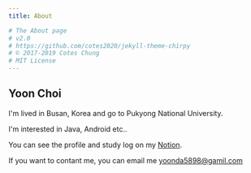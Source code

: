 ```yaml
---
title: About

# The About page
# v2.0
# https://github.com/cotes2020/jekyll-theme-chirpy
# © 2017-2019 Cotes Chung
# MIT License
---
```


## Yoon Choi
I'm lived in Busan, Korea and go to Pukyong National University.

I'm interested in Java, Android etc..

You can see the profile and study log on my [Notion](https://www.notion.so/yoon6/Yoon-s-Notion-9fdc3b393c604cbfbaae086bdeb8f540).

If you want to contant me, you can email me yoonda5898@gamil.com


